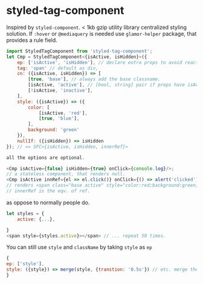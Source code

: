 # styled-tag-component

Inspired by `styled-component`.
< 1kb gzip utility library centralized styling solution.
If `:hover` or `@mediaquery` is needed use `glamor-helper` package, that provides a rule field.

```js
import StyledTagComponent from 'styled-tag-component';
let Cmp = StyledTagComponent<{isActive, isHidden}>({
    ep: ['isActive', 'isHidden'], // declare extra props to avoid react invalid props warning.
    tag: 'span' // default as div,
    cn: ({isActive, isHidden}) => [
        [true, 'base'], // always add the base classname.
        [isActive, 'active'], // [bool, string] pair if props have isActive => add classname 'active'
        [!isActive, 'inactive'],
    ],
    style: ({isActive}) => ({
        color: [
            [isActive, 'red'],
            [true, 'blue'],
        ],
        background: 'green'
    }),
    nullIf: ({isHidden}) => isHidden
}); // => SFC<{isActive, isHidden, innerRef}>

all the options are optional.

<Cmp isActive={false} isHidden={true} onClick={console.log}/>;
// a stateless component, that renders null.
<Cmp isActive innRef={el => el.click()} onClick={() => alert('clicked')}>text</Cmp>;
// renders <span class="base active" style="color:red;background:green;">text</span>
// innerRef is the eqv. of ref.
```

as oppose to normally people do.
```js
let styles = {
    active: {...},

}
<span style={styles.active}></span> // ... repeat 50 times.
```

You can still use `style` and `className` by taking `style` as `ep`
```js
{
ep: ['style'],
style: ({style}) => merge(style, {transtion: '0.5s'}) // etc. merge the value yourself
}
```